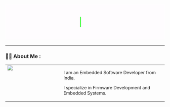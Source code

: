 <div id="header" align="center">
  <img src="Hello_Animation_GiF.gif" width="auto" height="auto"/>
</div>

---

### :woman_technologist: About Me :
<table style="width: 100%; table-layout: fixed; border-collapse: collapse;">
  <tr>
    <td style="width: 150px; padding-right: 20px; vertical-align: top; border: none;">
      <img src="https://media.giphy.com/media/tT2FEbKu63KxdFubmY/giphy.gif" width="150" style="display: block;">
    </td>
    <td style="vertical-align: top; border: none;">
      <p>I am an Embedded Software Developer from India.</p>
      <p>I specialize in Firmware Development and Embedded Systems.</p>
    </td>
  </tr>
</table>
